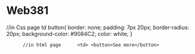 # Web381

//in Css page
td button{
    border: none;
    padding: 7px 20px;
    border-radius: 20px;
    background-color: #9084C2;
    color: white;
}

          //in html page      <td> <button>See more</button>
